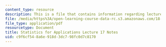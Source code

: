 ```yaml
---
content_type: resource
description: This is a file that contains information regarding lecture 17 notes.
file: /media/https%3A/open-learning-course-data-rc.s3.amazonaws.com/18-443-statistics-for-applications-spring-2015/c9f6cf548a6e918d3dc798fc0d7c8170_MIT18_443S15_LEC17.pdf
file_type: application/pdf
resourcetype: Document
title: Statistics for Applications Lecture 17 Notes
uid: c9f6cf54-8a6e-918d-3dc7-98fc0d7c8170
---
```

